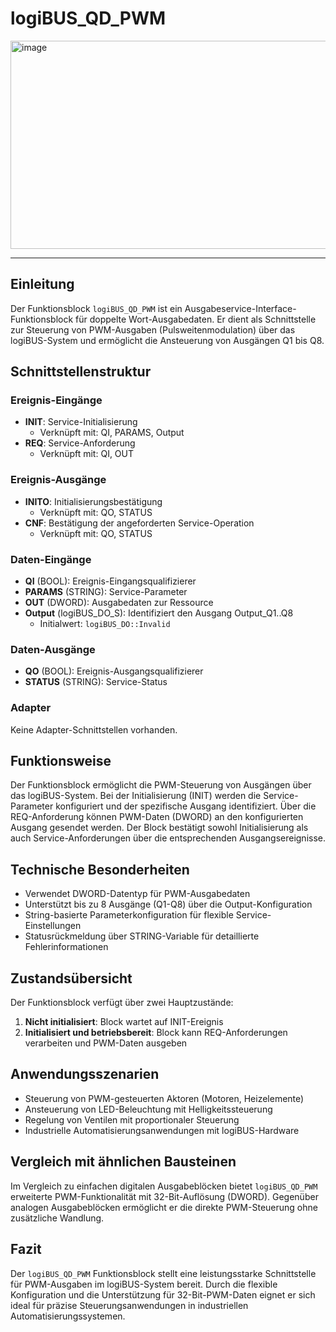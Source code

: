 # logiBUS_QD_PWM

<img width="1848" height="333" alt="image" src="https://github.com/user-attachments/assets/ea4b0496-56de-4eb9-a419-6cd8c9b095bb" />

* * * * * * * * * *

## Einleitung
Der Funktionsblock `logiBUS_QD_PWM` ist ein Ausgabeservice-Interface-Funktionsblock für doppelte Wort-Ausgabedaten. Er dient als Schnittstelle zur Steuerung von PWM-Ausgaben (Pulsweitenmodulation) über das logiBUS-System und ermöglicht die Ansteuerung von Ausgängen Q1 bis Q8.

## Schnittstellenstruktur

### **Ereignis-Eingänge**
- **INIT**: Service-Initialisierung
  - Verknüpft mit: QI, PARAMS, Output
- **REQ**: Service-Anforderung
  - Verknüpft mit: QI, OUT

### **Ereignis-Ausgänge**
- **INITO**: Initialisierungsbestätigung
  - Verknüpft mit: QO, STATUS
- **CNF**: Bestätigung der angeforderten Service-Operation
  - Verknüpft mit: QO, STATUS

### **Daten-Eingänge**
- **QI** (BOOL): Ereignis-Eingangsqualifizierer
- **PARAMS** (STRING): Service-Parameter
- **OUT** (DWORD): Ausgabedaten zur Ressource
- **Output** (logiBUS_DO_S): Identifiziert den Ausgang Output_Q1..Q8
  - Initialwert: `logiBUS_DO::Invalid`

### **Daten-Ausgänge**
- **QO** (BOOL): Ereignis-Ausgangsqualifizierer
- **STATUS** (STRING): Service-Status

### **Adapter**
Keine Adapter-Schnittstellen vorhanden.

## Funktionsweise
Der Funktionsblock ermöglicht die PWM-Steuerung von Ausgängen über das logiBUS-System. Bei der Initialisierung (INIT) werden die Service-Parameter konfiguriert und der spezifische Ausgang identifiziert. Über die REQ-Anforderung können PWM-Daten (DWORD) an den konfigurierten Ausgang gesendet werden. Der Block bestätigt sowohl Initialisierung als auch Service-Anforderungen über die entsprechenden Ausgangsereignisse.

## Technische Besonderheiten
- Verwendet DWORD-Datentyp für PWM-Ausgabedaten
- Unterstützt bis zu 8 Ausgänge (Q1-Q8) über die Output-Konfiguration
- String-basierte Parameterkonfiguration für flexible Service-Einstellungen
- Statusrückmeldung über STRING-Variable für detaillierte Fehlerinformationen

## Zustandsübersicht
Der Funktionsblock verfügt über zwei Hauptzustände:
1. **Nicht initialisiert**: Block wartet auf INIT-Ereignis
2. **Initialisiert und betriebsbereit**: Block kann REQ-Anforderungen verarbeiten und PWM-Daten ausgeben

## Anwendungsszenarien
- Steuerung von PWM-gesteuerten Aktoren (Motoren, Heizelemente)
- Ansteuerung von LED-Beleuchtung mit Helligkeitssteuerung
- Regelung von Ventilen mit proportionaler Steuerung
- Industrielle Automatisierungsanwendungen mit logiBUS-Hardware

## Vergleich mit ähnlichen Bausteinen
Im Vergleich zu einfachen digitalen Ausgabeblöcken bietet `logiBUS_QD_PWM` erweiterte PWM-Funktionalität mit 32-Bit-Auflösung (DWORD). Gegenüber analogen Ausgabeblöcken ermöglicht er die direkte PWM-Steuerung ohne zusätzliche Wandlung.

## Fazit
Der `logiBUS_QD_PWM` Funktionsblock stellt eine leistungsstarke Schnittstelle für PWM-Ausgaben im logiBUS-System bereit. Durch die flexible Konfiguration und die Unterstützung für 32-Bit-PWM-Daten eignet er sich ideal für präzise Steuerungsanwendungen in industriellen Automatisierungssystemen.
